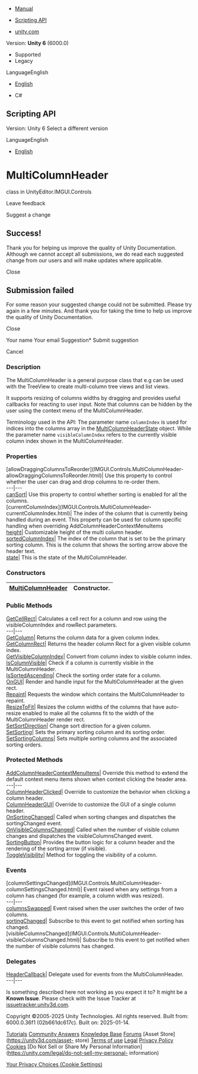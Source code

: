 [ ]()

  * [Manual](../Manual/index.html)
  * [Scripting API](../ScriptReference/index.html)

  * [unity.com](https://unity.com/)

Version: **Unity 6** (6000.0)

  * Supported
  * Legacy

LanguageEnglish

  * [English]()

  * C#

[ ](https://docs.unity3d.com)

## Scripting API

Version: Unity 6 Select a different version

LanguageEnglish

  * [English]()

# MultiColumnHeader

class in UnityEditor.IMGUI.Controls

Leave feedback

Suggest a change

## Success!

Thank you for helping us improve the quality of Unity Documentation. Although
we cannot accept all submissions, we do read each suggested change from our
users and will make updates where applicable.

Close

## Submission failed

For some reason your suggested change could not be submitted. Please <a>try
again</a> in a few minutes. And thank you for taking the time to help us
improve the quality of Unity Documentation.

Close

Your name Your email Suggestion* Submit suggestion

Cancel

[ ]()

### Description

The MultiColumnHeader is a general purpose class that e.g can be used with the
TreeView to create multi-column tree views and list views.

It supports resizing of columns widths by dragging and provides useful
callbacks for reacting to user input. Note that columns can be hidden by the
user using the context menu of the MultiColumnHeader.  
  
Terminology used in the API: The parameter name `columnIndex` is used for
indices into the columns array in the
[MultiColumnHeaderState](IMGUI.Controls.MultiColumnHeaderState.html) object.
While the parameter name `visibleColumnIndex` refers to the currently visible
column index shown in the MultiColumnHeader.

### Properties

[allowDraggingColumnsToReorder](IMGUI.Controls.MultiColumnHeader-
allowDraggingColumnsToReorder.html)| Use this property to control whether the
user can drag and drop columns to re-order them.  
---|---  
[canSort](IMGUI.Controls.MultiColumnHeader-canSort.html)| Use this property to
control whether sorting is enabled for all the columns.  
[currentColumnIndex](IMGUI.Controls.MultiColumnHeader-
currentColumnIndex.html)| The index of the column that is currently being
handled during an event. This property can be used for column specific
handling when overriding AddColumnHeaderContextMenuItems  
[height](IMGUI.Controls.MultiColumnHeader-height.html)| Customizable height of
the multi column header.  
[sortedColumnIndex](IMGUI.Controls.MultiColumnHeader-sortedColumnIndex.html)|
The index of the column that is set to be the primary sorting column. This is
the column that shows the sorting arrow above the header text.  
[state](IMGUI.Controls.MultiColumnHeader-state.html)| This is the state of the
MultiColumnHeader.  
  
### Constructors

[MultiColumnHeader](IMGUI.Controls.MultiColumnHeader-ctor.html)| Constructor.  
---|---  
  
### Public Methods

[GetCellRect](IMGUI.Controls.MultiColumnHeader.GetCellRect.html)| Calculates a
cell rect for a column and row using the visibleColumnIndex and rowRect
parameters.  
---|---  
[GetColumn](IMGUI.Controls.MultiColumnHeader.GetColumn.html)| Returns the
column data for a given column index.  
[GetColumnRect](IMGUI.Controls.MultiColumnHeader.GetColumnRect.html)| Returns
the header column Rect for a given visible column index.  
[GetVisibleColumnIndex](IMGUI.Controls.MultiColumnHeader.GetVisibleColumnIndex.html)|
Convert from column index to visible column index.  
[IsColumnVisible](IMGUI.Controls.MultiColumnHeader.IsColumnVisible.html)|
Check if a column is currently visible in the MultiColumnHeader.  
[IsSortedAscending](IMGUI.Controls.MultiColumnHeader.IsSortedAscending.html)|
Check the sorting order state for a column.  
[OnGUI](IMGUI.Controls.MultiColumnHeader.OnGUI.html)| Render and handle input
for the MultiColumnHeader at the given rect.  
[Repaint](IMGUI.Controls.MultiColumnHeader.Repaint.html)| Requests the window
which contains the MultiColumnHeader to repaint.  
[ResizeToFit](IMGUI.Controls.MultiColumnHeader.ResizeToFit.html)| Resizes the
column widths of the columns that have auto-resize enabled to make all the
columns fit to the width of the MultiColumnHeader render rect.  
[SetSortDirection](IMGUI.Controls.MultiColumnHeader.SetSortDirection.html)|
Change sort direction for a given column.  
[SetSorting](IMGUI.Controls.MultiColumnHeader.SetSorting.html)| Sets the
primary sorting column and its sorting order.  
[SetSortingColumns](IMGUI.Controls.MultiColumnHeader.SetSortingColumns.html)|
Sets multiple sorting columns and the associated sorting orders.  
  
### Protected Methods

[AddColumnHeaderContextMenuItems](IMGUI.Controls.MultiColumnHeader.AddColumnHeaderContextMenuItems.html)|
Override this method to extend the default context menu items shown when
context clicking the header area.  
---|---  
[ColumnHeaderClicked](IMGUI.Controls.MultiColumnHeader.ColumnHeaderClicked.html)|
Override to customize the behavior when clicking a column header.  
[ColumnHeaderGUI](IMGUI.Controls.MultiColumnHeader.ColumnHeaderGUI.html)|
Override to customize the GUI of a single column header.  
[OnSortingChanged](IMGUI.Controls.MultiColumnHeader.OnSortingChanged.html)|
Called when sorting changes and dispatches the sortingChanged event.  
[OnVisibleColumnsChanged](IMGUI.Controls.MultiColumnHeader.OnVisibleColumnsChanged.html)|
Called when the number of visible column changes and dispatches the
visibleColumnsChanged event.  
[SortingButton](IMGUI.Controls.MultiColumnHeader.SortingButton.html)| Provides
the button logic for a column header and the rendering of the sorting arrow
(if visible).  
[ToggleVisibility](IMGUI.Controls.MultiColumnHeader.ToggleVisibility.html)|
Method for toggling the visibility of a column.  
  
### Events

[columnSettingsChanged](IMGUI.Controls.MultiColumnHeader-
columnSettingsChanged.html)| Event raised when any settings from a column has
changed (for example, a column width was resized).  
---|---  
[columnsSwapped](IMGUI.Controls.MultiColumnHeader-columnsSwapped.html)| Event
raised when the user switches the order of two columns.  
[sortingChanged](IMGUI.Controls.MultiColumnHeader-sortingChanged.html)|
Subscribe to this event to get notified when sorting has changed.  
[visibleColumnsChanged](IMGUI.Controls.MultiColumnHeader-
visibleColumnsChanged.html)| Subscribe to this event to get notified when the
number of visible columns has changed.  
  
### Delegates

[HeaderCallback](IMGUI.Controls.MultiColumnHeader.HeaderCallback.html)|
Delegate used for events from the MultiColumnHeader.  
---|---  
  
Is something described here not working as you expect it to? It might be a
**Known Issue**. Please check with the Issue Tracker at
[issuetracker.unity3d.com](https://issuetracker.unity3d.com).

Copyright ©2005-2025 Unity Technologies. All rights reserved. Built from:
6000.0.36f1 (02b661dc617c). Built on: 2025-01-14.

[Tutorials](https://unity3d.com/learn) [Community
Answers](https://answers.unity3d.com) [Knowledge
Base](https://support.unity3d.com/hc/en-us)
[Forums](https://forum.unity3d.com) [Asset Store](https://unity3d.com/asset-
store) [Terms of use](https://docs.unity3d.com/Manual/TermsOfUse.html)
[Legal](https://unity.com/legal) [Privacy
Policy](https://unity.com/legal/privacy-policy)
[Cookies](https://unity.com/legal/cookie-policy) [Do Not Sell or Share My
Personal Information](https://unity.com/legal/do-not-sell-my-personal-
information)

[Your Privacy Choices (Cookie Settings)](javascript:void\(0\);)

